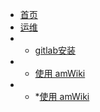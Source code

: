 * [首页](/home)
* [运维](/center)
* * [gitlab安装](/subdocs/home)
* * [使用 amWiki](/subdocs/home2)
* * *[使用 amWiki](/maintance/linux_user)